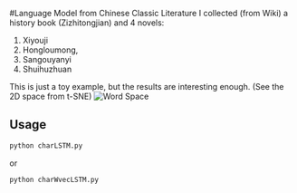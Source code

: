 #Language Model from Chinese Classic Literature
I collected (from Wiki) a history book (Zizhitongjian) and 4 novels:
  1. Xiyouji 
  2. Hongloumong, 
  3. Sangouyanyi
  4. Shuihuzhuan

This is just a toy example, but the results are interesting enough.
(See the 2D space from t-SNE)
![Word Space](tsne.png)

## Usage
```bash
python charLSTM.py
```
or
```bash
python charWvecLSTM.py
```

